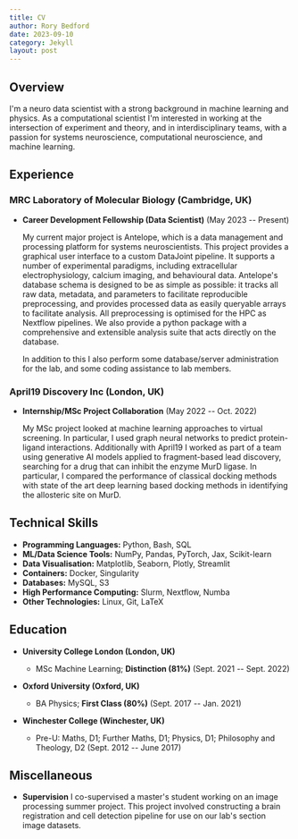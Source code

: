 ```yaml
---
title: CV
author: Rory Bedford
date: 2023-09-10
category: Jekyll
layout: post
---
```


## Overview
I'm a neuro data scientist with a strong background in machine learning and physics. As a computational scientist I'm interested in working at the intersection of experiment and theory, and in interdisciplinary teams, with a passion for systems neuroscience, computational neuroscience, and machine learning.

## Experience

### MRC Laboratory of Molecular Biology (Cambridge, UK)
- **Career Development Fellowship (Data Scientist)** (May 2023 -- Present)

    My current major project is Antelope, which is a data management and processing platform for systems neuroscientists. This project provides a graphical user interface to a custom DataJoint pipeline. It supports a number of experimental paradigms, including extracellular electrophysiology, calcium imaging, and behavioural data. Antelope's database schema is designed to be as simple as possible: it tracks all raw data, metadata, and parameters to facilitate reproducible preprocessing, and provides processed data as easily queryable arrays to facilitate analysis. All preprocessing is optimised for the HPC as Nextflow pipelines. We also provide a python package with a comprehensive and extensible analysis suite that acts directly on the database.

    In addition to this I also perform some database/server administration for the lab, and some coding assistance to lab members.

### April19 Discovery Inc (London, UK)
- **Internship/MSc Project Collaboration** (May 2022 -- Oct. 2022)

    My MSc project looked at machine learning approaches to virtual screening. In particular, I used graph neural networks to predict protein-ligand interactions. Additionally with April19 I worked as part of a team using generative AI models applied to fragment-based lead discovery, searching for a drug that can inhibit the enzyme MurD ligase. In particular, I compared the performance of classical docking methods with state of the art deep learning based docking methods in identifying the allosteric site on MurD.

## Technical Skills

- **Programming Languages:** Python, Bash, SQL
- **ML/Data Science Tools:** NumPy, Pandas, PyTorch, Jax, Scikit-learn
- **Data Visualisation:** Matplotlib, Seaborn, Plotly, Streamlit
- **Containers:** Docker, Singularity
- **Databases:** MySQL, S3
- **High Performance Computing:** Slurm, Nextflow, Numba
- **Other Technologies:** Linux, Git, LaTeX

## Education

- **University College London (London, UK)**
  - MSc Machine Learning; **Distinction (81%)** (Sept. 2021 -- Sept. 2022)

- **Oxford University (Oxford, UK)**
  - BA Physics; **First Class (80%)** (Sept. 2017 -- Jan. 2021)

- **Winchester College (Winchester, UK)**
  - Pre-U: Maths, D1; Further Maths, D1; Physics, D1; Philosophy and Theology, D2 (Sept. 2012 -- June 2017)

## Miscellaneous

- **Supervision** I co-supervised a master's student working on an image processing summer project. This project involved constructing a brain registration and cell detection pipeline for use on our lab's section image datasets.
